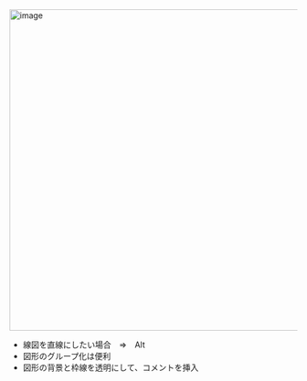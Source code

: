 <img width="1455" height="564" alt="image" src="https://github.com/user-attachments/assets/c248a9a5-1c65-4a4d-b126-6f445330c9d6" />

- 線図を直線にしたい場合　⇒　Alt
- 図形のグループ化は便利
- 図形の背景と枠線を透明にして、コメントを挿入
